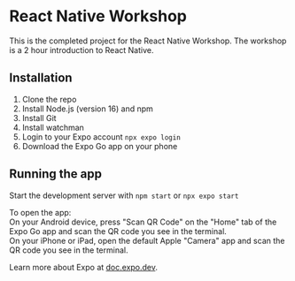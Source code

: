 # React Native Workshop

This is the completed project for the React Native Workshop. The workshop is a 2 hour introduction to React Native.

## Installation

1. Clone the repo
2. Install Node.js (version 16) and npm
3. Install Git
4. Install watchman
5. Login to your Expo account `npx expo login`
6. Download the Expo Go app on your phone

## Running the app

Start the development server with `npm start` or `npx expo start`

To open the app:\
On your Android device, press "Scan QR Code" on the "Home" tab of the Expo Go app and scan the QR code you see in the terminal.\
On your iPhone or iPad, open the default Apple "Camera" app and scan the QR code you see in the terminal.

Learn more about Expo at [doc.expo.dev](https://doc.expo.dev/).
